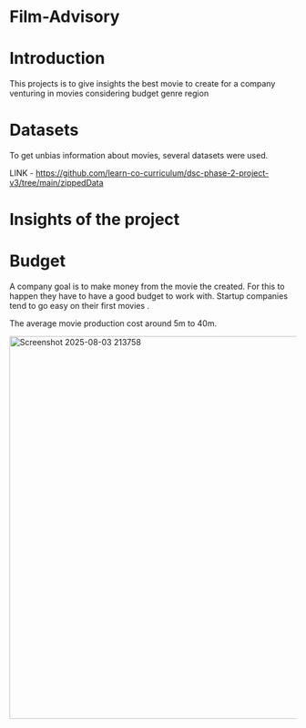 # Film-Advisory

# Introduction
This projects is to give insights the best movie to create for a company venturing in movies considering 
          budget
          genre
          region


# Datasets
To get unbias information about movies, several datasets were used.

LINK - https://github.com/learn-co-curriculum/dsc-phase-2-project-v3/tree/main/zippedData

# Insights of the project
# Budget
A company goal is to make money from the movie the created. For this to happen they have to have a good budget to work with.
Startup companies tend to go easy on their first movies .

The average movie production cost around 5m to 40m.

<img width="1706" height="672" alt="Screenshot 2025-08-03 213758" src="https://github.com/user-attachments/assets/24459069-cef8-4a20-82bb-c8d6087b13c1" />


